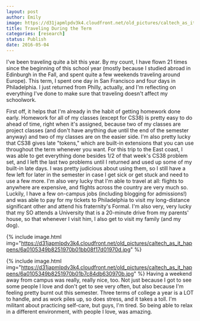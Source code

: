 ```yaml
---
layout: post
author: Emily
image: https://d31japmlpdv3k4.cloudfront.net/old_pictures/caltech_as_it_happens/6a0105349b8251970b01b8d1d7a9ad970c.jpg
title: Traveling During the Term
categories: [research]
status: Publish
date: 2016-05-04
---
```



I've been traveling quite a bit this year. By my count, I have flown 21 times since the beginning of this school year (mostly because I studied abroad in Edinburgh in the Fall, and spent quite a few weekends traveling around Europe). This term, I spent one day in San Francisco and four days in Philadelphia. I just returned from Philly, actually, and I'm reflecting on everything I've done to make sure that traveling doesn't affect my schoolwork.

First off, it helps that I'm already in the habit of getting homework done early. Homework for all of my classes (except for CS38) is pretty easy to do ahead of time, right when it's assigned, because two of my classes are project classes (and don't have anything due until the end of the semester anyway) and two of my classes are on the easier side. I'm also pretty lucky that CS38 gives late "tokens," which are built-in extensions that you can use throughout the term whenever you want. For this trip to the East coast, I was able to get everything done besides 1/2 of that week's CS38 problem set, and I left the last two problems until I returned and used up some of my built-in late days. I was pretty judicious about using them, so I still have a few left for later in the semester in case I get sick or get stuck and need to use a few more. I'm also very lucky that I'm able to travel at all: flights to anywhere are expensive, and flights across the country are very much so. Luckily, I have a few on-campus jobs (including blogging for admissions!) and was able to pay for my tickets to Philadelphia to visit my long-distance significant other and attend his fraternity's Formal. I'm also very, very lucky that my SO attends a University that is a 20-minute drive from my parents' house, so that whenever I visit him, I also get to visit my family (and my dog).


{% include image.html img="https://d31japmlpdv3k4.cloudfront.net/old_pictures/caltech_as_it_happens/6a0105349b8251970b01bb08f17d01970d.jpg" %}


{% include image.html img="https://d31japmlpdv3k4.cloudfront.net/old_pictures/caltech_as_it_happens/6a0105349b8251970b01b7c84db630970b.jpg" %}
Having a weekend away from campus was really, really nice, too. Not just because I got to see some people I love and don't get to see very often, but also because I'm feeling pretty burnt out this semester. Three terms of college a year is a LOT to handle, and as work piles up, so does stress, and it takes a toll. I'm militant about practicing self-care, but guys, I'm tired. So being able to relax in a different environment, with people I love, was amazing.

